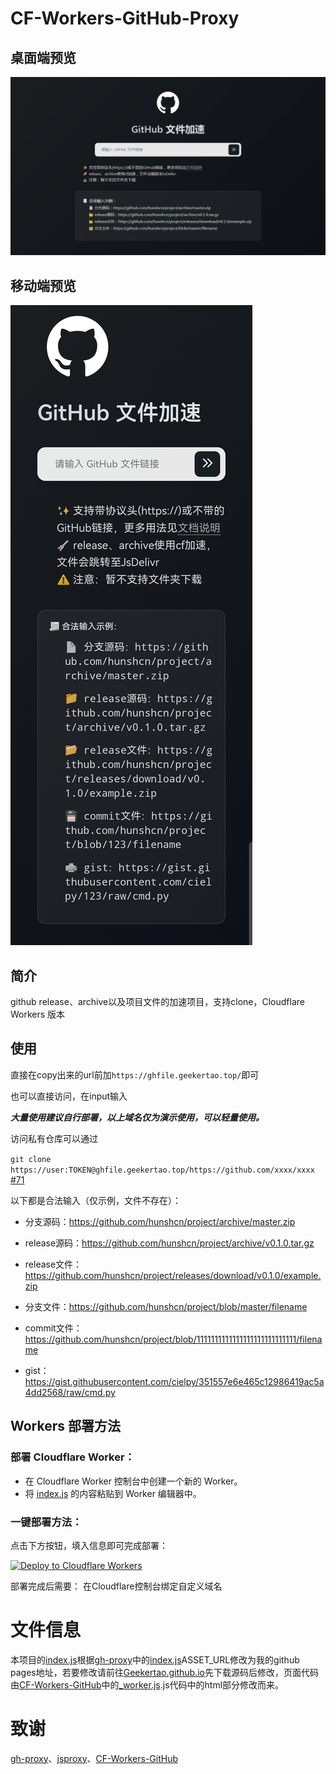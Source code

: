 # CF-Workers-GitHub-Proxy
## 桌面端预览
![img](./desktop.png)
## 移动端预览
![img](./mobile.png)
## 简介
github release、archive以及项目文件的加速项目，支持clone，Cloudflare Workers 版本

## 使用

直接在copy出来的url前加`https://ghfile.geekertao.top/`即可

也可以直接访问，在input输入

***大量使用建议自行部署，以上域名仅为演示使用，可以轻量使用。***

访问私有仓库可以通过

`git clone https://user:TOKEN@ghfile.geekertao.top/https://github.com/xxxx/xxxx` [#71](https://github.com/hunshcn/gh-proxy/issues/71)

以下都是合法输入（仅示例，文件不存在）：

- 分支源码：https://github.com/hunshcn/project/archive/master.zip

- release源码：https://github.com/hunshcn/project/archive/v0.1.0.tar.gz

- release文件：https://github.com/hunshcn/project/releases/download/v0.1.0/example.zip

- 分支文件：https://github.com/hunshcn/project/blob/master/filename

- commit文件：https://github.com/hunshcn/project/blob/1111111111111111111111111111/filename

- gist：https://gist.githubusercontent.com/cielpy/351557e6e465c12986419ac5a4dd2568/raw/cmd.py

## Workers 部署方法
### 部署 Cloudflare Worker：

   - 在 Cloudflare Worker 控制台中创建一个新的 Worker。
   - 将 [index.js](https://github.com/Geekertao/gh-proxy/blob/main/index.js)  的内容粘贴到 Worker 编辑器中。
 
### 一键部署方法：

点击下方按钮，填入信息即可完成部署：

[![Deploy to Cloudflare Workers](https://deploy.workers.cloudflare.com/button)](https://deploy.workers.cloudflare.com/?url=https://github.com/Geekertao/CF-Workers-GitHub-Proxy)

部署完成后需要：
在Cloudflare控制台绑定自定义域名

# 文件信息
本项目的[index.js](https://github.com/Geekertao/gh-proxy/blob/main/index.js)根据[gh-proxy](https://github.com/hunshcn/gh-proxy)中的[index.js](https://github.com/hunshcn/gh-proxy/blob/master/index.js)ASSET_URL修改为我的github pages地址，若要修改请前往[Geekertao.github.io](https://github.com/Geekertao/Geekertao.github.io/tree/db1c9d9f9007fa87296803563306a183b698533e/gh-proxy)先下载源码后修改，页面代码由[CF-Workers-GitHub](https://github.com/cmliu/CF-Workers-GitHub/)中的[_worker.js](https://github.com/cmliu/CF-Workers-GitHub/blob/main/_worker.js).js代码中的html部分修改而来。

# 致谢
[gh-proxy](https://github.com/hunshcn/gh-proxy)、[jsproxy](https://github.com/EtherDream/jsproxy/)、[CF-Workers-GitHub](https://github.com/cmliu/CF-Workers-GitHub/)
